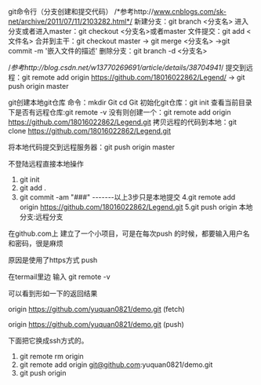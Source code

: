 git命令行（分支创建和提交代码）
/*参考http://www.cnblogs.com/sk-net/archive/2011/07/11/2103282.html*/
新建分支：git branch <分支名>
进入分支或者进入master：git checkout <分支名>或者master
文件提交：git add <文件名>
合并到主干：git checkout master -> git merge <分支名> ->git commit -m '嵌入文件的描述'
删除分支：git branch -d <分支名>

/*参考http://blog.csdn.net/w13770269691/article/details/38704941*/
提交到远程：git remote add origin https://github.com/18016022862/Legend/ -> git push origin master


git创建本地git仓库
命令：mkdir Git
cd Git
初始化git仓库：git init
查看当前目录下是否有远程仓库:git remote -v 
没有则创建一个：git remote add origin https://github.com/18016022862/Legend.git
拷贝远程的代码到本地：git clone https://github.com/18016022862/Legend.git

将本地代码提交到远程服务器：git push origin master

不登陆远程直接本地操作
1. git init
2. git add .
3. git commit -am "###"      -------以上3步只是本地提交
4.git remote add origin https://github.com/18016022862/Legend.git
5.git push origin 本地分支:远程分支


在github.com上 建立了一个小项目，可是在每次push  的时候，都要输入用户名和密码，很是麻烦

原因是使用了https方式 push

在termail里边 输入  git remote -v 

可以看到形如一下的返回结果

origin https://github.com/yuquan0821/demo.git (fetch)

origin https://github.com/yuquan0821/demo.git (push)

下面把它换成ssh方式的。

1. git remote rm origin
2. git remote add origin git@github.com:yuquan0821/demo.git
3. git push origin 


